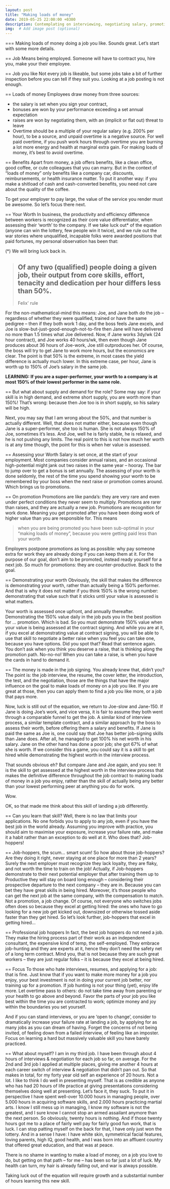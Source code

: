 ```yaml
---
layout: post
title: "Making loads of money"
date: 2019-05-25 22:00:00 +0300
description: Contemplating on interviewing, negotiating salary, promotions, and my humble steps in mastery. # Add post description (optional)
img:  # Add image post (optional)
---
```

=== Making loads of money doing a job you like.
Sounds great. Let’s start with some more details.

== Job
Means being employed. Someone will have to contract you, hire you, make your their employee.

== Job you like
Not every job is likeable, but some jobs take a bit of further inspection before you can tell if they suit you. Looking at a job posting is not enough.

== Loads of money
Employees draw money from three sources:

- the salary is set when you sign your contract,
- bonuses are won by your performance exceeding a set annual expectation
- raises are won by negotiating them, with an (implicit or flat out) threat to leave
- Overtime should be a multiple of your regular salary (e.g. 200% per hour), to be a source, and unpaid overtime is a negative source. For well paid overtime, if you push work hours through overtime you are burning a lot more energy and health at marginal extra gain. For making loads of money, it’s best to avoid overtime.

== Benefits
Apart from money, a job offers benefits, like a clean office, good coffee, or cute colleagues that you can marry. But in the context of “loads of money” only benefits like a company car, discounts, reimbursements, or health insurance matter.
To put it another way: if you make a shitload of cash and cash-converted benefits, you need not care about the quality of the coffee.

To get your employer to pay large, the value of the service you render must be awesome. So let’s focus there next.

== Your Worth
In business, the productivity and efficiency difference between workers is recognized as their core value differentiator, when assessing their ‘worth’ to the company. If we take luck out* of the equation (anyone can win the lottery, few people win it twice), and we rule out the war stories where unqualified, incapable folks were awarded positions that paid fortunes, my personal observation has been that:

(*) We will bring luck back in.

> Of any two (qualified) people doing a given job, their output from core skills, effort,   
> tenacity and dedication per hour differs less than 50%.
> ---
> Felix' rule

For the non-mathematical-mind this means:
Joe, and Jane both do the job – regardless of whether they were qualified, trained or have the same pedigree – then if they both work 1 day, and the boss feels Jane excels, and Joe is slow-but-just-good-enough-not-to-fire then Jane will have delivered no more than 1.5 times what Joe delivered.
Now, if Jane works 3dy/wk (24 hour contract), and Joe works 40 hours/wk, then even though Jane produces about 36 hours of Joe-work, Joe still outproduces her. Of course, the boss will try to get Jane to work more hours, but the economics are clear. The point is that 50% is the extreme, in most cases the yield difference is actually much lower. In this extreme case, per hour, Jane is worth up to 150% of Joe’s salary in the same job.

**LEARNING: If you are a super-performer, your worth to a company is at most 150% of their lowest performer in the same role.**

== But what about supply and demand for the role?
Some may say: if your skill is in high demand, and extreme short supply, you are worth more than 150%! That’s wrong: because then Joe too is in short supply, so his salary will be high.

Next, you may say that I am wrong about the 50%, and that number is actually different. Well, that does not matter either, because even though Jane is a super-performer, she too is human. She is not always 150% of Joe, sometimes it’s less. And Joe, well he is fairly stable, he is relaxed, and he is not pushing any limits. The real point to this is not how much her worth is at any time though, the point for this is when her value is assessed.

== Assessing your Worth
Salary is set once, at the start of your employment. Most companies consider annual raises, and an occasional high-potential might jank out two raises in the same year – hooray. The bar to jump over to get a bonus is set annually. The assessing of your worth is done seldomly, the rest of the time you spend showing your worth to be remembered by your boss when the next raise or promotion comes around. Which brings us to promotions.

== On promotion
Promotions are like panda’s: they are very rare and even under perfect conditions they never seem to multiply. Promotions are rarer than raises, and they are actually a new job. Promotions are recognition for work done. Meaning you get promoted after you have been doing work of higher value than you are responsible for. This means

> when you are being promoted you have been sub-optimal in your “making loads of money”, 
> because you were getting paid less than your worth

Employers postpone promotions as long as possible: why pay someone extra for work they are already doing if you can keep them at it.
For the purpose of our goal, don’t aim to be promoted, instead ready yourself for a next job. So much for promotions: they are counter-productive. Back to the goal.

== Demonstrating your worth
Obviously, the skill that makes the difference is demonstrating your worth, rather than actually being a 150% performer. And that is why it does not matter if you think 150% is the wrong number: demonstrating that value such that it sticks until your value is assessed is what matters.

Your worth is assessed once upfront, and annually thereafter. Demonstrating the 150% value daily in the job puts you in the best position for … promotion. Which is bad. So you must demonstrate 150% value when your value is being assessed at the contract signing.
And while you are at it, if you excel at demonstrating value at contract signing, you will be able to use that skill to negotiate a better raise when you feel you can take one, because you have options.
Did you spot that?
Read that sentence again.
You don’t ask when you think you deserve a raise, that is thinking along the promotion path. No-no-no! When you can take a raise, is when you have the cards in hand to demand it.

== The money is made in the job signing.
You already knew that, didn’t you? The point is: the job interview, the resume, the cover letter, the introduction, the test, and the negotiation, those are the things that have the major influence on the goal to make loads of money on a job you like. If you are great at those, then you can apply them to find a job you like more, or a job that pays more.

Now, luck is still out of the equation, we return to Joe-slow and Jane-150. If Jane is doing Joe’s work, and vice versa, it is fair to assume they both went through a comparable funnel to get the job. A similar kind of interview process, a similar template contract, and a similar approach by the boss to assess their worth, before offering them a salary and benefits. If Jane is paid the same as Joe is, one could say that Joe has better job-signing skills than Jane does. After all, he managed to get 100% his net worth in his salary. Jane on the other hand has done a poor job; she got 67% of what she is worth. If we consider this a game, you could say it is a skill to get hired while demonstrating the highest worth in the interview process.

That sounds obvious eh? But compare Jane and Joe again, and you see:
It is the skill to get assessed at the highest worth in the interview process that makes the definitive difference throughout the job contract to making loads of money in a job you enjoy, rather than the skill of actually being any better than your lowest performing peer at anything you do for work.

Wow.

OK, so that made me think about this skill of landing a job differently.

== Can you learn that skill?
Well, there is no law that limits your applications. No one forbids you to apply to any job, even if you have the best job in the world already.
Assuming you improve with practice, you should aim to maximise your exposure, increase your failure rate, and make it a habit rather than an exception to do well at it. Who does that? Job-hoppers!

== Job-hoppers, the scum… smart scum!
So how about those job-hoppers? Are they doing it right, never staying at one place for more than 2 years? Surely the next employer must recognize they lack loyalty, they are flaky, and not worth the time to train on the job!
Actually, if Job-hoppers demonstrate to their next potential employer that after training them up to Productive they will stay on board long enough – considering their prospective departure to the next company – they are in. Because you can bet they have great skills in being hired. Moreover, it’s those people who can get the next job at the same company, with the compensation to match. Not a promotion, a job change. Of course, not everyone who switches jobs often does so because they excel at getting hired: the ones who have to go looking for a new job get kicked out, downsized or otherwise tossed aside faster than they get hired. So let’s look further, job-hoppers that excel in getting hired…

== Professional job hoppers
In fact, the best job hoppers do not need a job. They make the hiring process part of their work as an independent consultant, the expensive kind of temp, the self-employed. They embrace job-hunting and they are experts at it, hence they don’t need the safety net of a long term contract. Mind you, that is not because they are such great workers – they are just regular folks – it is because they excel at being hired.

== Focus
To those who hate interviews, resumes, and applying for a job: that is fine. Just know that if you want to make more money for a job you enjoy, your best investment is not in doing your current job better, nor training up for a promotion.
If job hunting is not your thing (yet), enjoy life more. Let overtime pass to others: do not take time away from parenting or your health to go above and beyond. Favor the parts of your job you like best within the time you are contracted to work; optimize money and joy within the boundaries you set yourself.

And if you can stand interviews, or you are ‘open to change’, consider to dramatically increase your failure rate at landing a job, by applying for as many jobs as you can dream of having.
Forget the concerns of not being invited, of feeling down from a failed interview, of feeling like an imposter. Focus on learning a hard but massively valuable skill you have barely practiced.

== What about myself?
I am in my third job. I have been through about 4 hours of interviews & negotiation for each job so far, on average. For the 2nd and 3rd job I applied at multiple places, giving me another 4 hours at each career switch of interview & negotiation that didn’t pan out. So that makes in total, for my forty year old self an experience of 20 hours. Not a lot.
I like to think I do well in presenting myself. That is as credible as anyone who has had 20 hours of life practice at giving presentations considering themselves doing well at presenting. Let’s face it, they suck.
To put it in perspective I have spent well-over 10.000 hours in managing people, over 5.000 hours in acquiring software skills, and 2.000 hours practicing martial arts. I know I still mess up in managing, I know my software is not the greatest, and I sure know I cannot stop an armed assailant anymore than the next person.
So obviously, twenty hours is nothing. And if those twenty hours got me to a place of fairly well pay for fairly good fun work, that is luck. I can stop patting myself on the back for that, I have only just won the lottery. And in a sense I have: I have white skin, symmetrical facial features, loving parents, high IQ, good health, and I was born into an affluent country that offered great education, and that was at peace.

There is no shame in wanting to make a load of money, on a job you love to do, but getting on that path – for me – has been so far just a lot of luck. My health can turn, my hair is already falling out, and war is always possible.

Taking luck out of the equation will require growth and a substantial number of hours learning this new skill.
